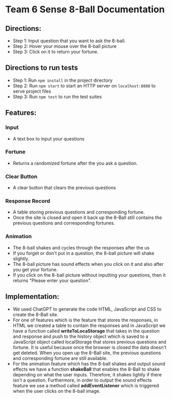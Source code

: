 # Team 6 Sense 8-Ball Documentation
## Directions: 
  - Step 1: Input question that you want to ask the 8-ball.
  - Step 2: Hover your mouse over the 8-ball picture 
  - Step 3: Click on it to return your fortune. 

## Directions to run tests
 - Step 1: Run `npm install` in the project directory
 - Step 2: Run `npm start` to start an HTTP server on `localhost:8080` to serve project files
 - Step 3: Run `npm test` to run the test suites

## Features: 
### Input
- A text box to input your questions
### Fortune
- Returns a randomized fortune after the you ask a question.
### Clear Button 
- A clear button that clears the previous questions
### Response Record
 - A table storing previous questions and corresponding fortune.
 - Once the site is closed and open it back up the 8-Ball still contains the previous questions and corresponding fortunes.
### Animation
- The 8-ball shakes and cycles through the responses after the us
- If you forget or don't put in a question, the 8-ball picture will shake slightly. 
- The 8-ball picture has sound effects when you click on it and also after you get your fortune. 
- If you click on the 8-ball picture without inputting your questions, then it returns "Please enter your question".  
## Implementation:
- We used ChatGPT to generate the code HTML, JavaScript and CSS to create the 8-Ball site. 
- For one of features which is the feature that stores the responses, in HTML we created a table to contain the responses and in JavaScript we have a function called **writeToLocaStorage** that takes in the question and response and push to the history object which is saved to a JavaScript object called localStorage that stores previous questions and fortune. It is useful because once the browser is closed the data doesn't get deleted. When you open up the 8-Ball site, the previous questions and corresponding fortune are still available. 
- For the animation feature which has the 8-ball shakes and output sound effects we have a function **shakeBall** that enables the 8-Ball to shake depending on what the user inputs. Therefore, it shakes lightly if there isn't a question. Furthermore, in order to output the sound effects feature we use a method called **addEventListener** which is triggered when the user clicks on the 8-ball image. 


